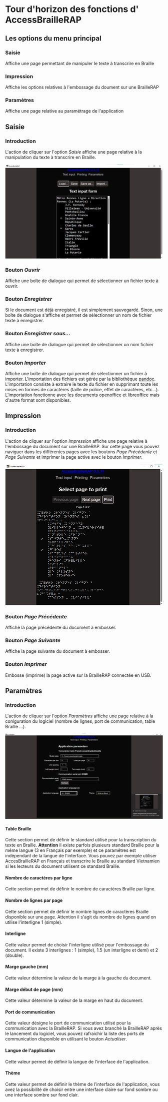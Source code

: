 # Tour d'horizon des fonctions d' AccessBrailleRAP



## Les options du menu principal

### Saisie
Affiche une page permettant de manipuler le texte à transcrire en Braille

### Impression
Affiche les options relatives à l'embossage du doument sur une BrailleRAP

### Paramètres
Affiche une page relative au paramétrage de l'application



## Saisie

### Introduction
L'action de cliquer sur l'option *Saisie* affiche une page relative à la manipulation du texte à transcrire en Braille.

![Capture d'écran de la page fichier](./IMG/screenshot_input.jpg)

### Bouton *Ouvrir*
Affiche une boîte de dialogue qui permet de sélectionner un fichier texte à ouvrir.

### Bouton *Enregistrer* 
Si le document est déjà enregistré, il est simplement sauvegardé. Sinon, une boîte de dialogue s'affiche et permet de sélectionner un nom de fichier texte à enregistrer.

### Bouton *Enregistrer sous...*
Affiche une boîte de dialogue qui permet de sélectionner un nom fichier texte à enregistrer.

### Bouton *Importer*
Affiche une boîte de dialogue qui permet de sélectionner un fichier à importer. L'importation des fichiers est gérée par la bibliothèque [pandoc](https://pandoc.org/). L'importation consiste à extraire le texte du fichier en supprimant toute les mises en formes de caractères (taille de police, effet de caractères, etc...). L'importation fonctionne avec les documents openoffice et libreoffice mais d'autre format sont disponibles.


## Impression

### Introduction
L'action de cliquer sur l'option *Impression* affiche une page relative à l'embossage du document sur une BrailleRAP. Sur cette page vous pouvez naviguer dans les différentes pages avec les boutons *Page Précédente* et *Page Suivante* et imprimer la page active avec le bouton *Imprimer*.

![Capture d'écran de la page Impression](./IMG/screenshot_print.jpg)

### Bouton *Page Précédente*
Affiche la page précédente du document à embosser.

### Bouton *Page Suivante*
Affiche la page suivante du document à embosser.

### Bouton *Imprimer*
Embosse (imprime) la page active sur la BrailleRAP connectée en USB.



## Paramètres

### Introduction
L'action de cliquer sur l'option *Paramètres* affiche une page relative à la coniguration du logiciel (nombre de lignes, port de communication, table Braille ...).

![Capture d'écran de la page paramètres](./IMG/screenshot_parameters.jpg)

#### Table Braille
Cette section permet de définir le standard utilisé pour la transcription du texte en Braille. **Attention** il existe parfois plusieurs standard Braille pour la même langue (3 en Français par exemple) et ce paramêtres est indépendant de la langue de l'interface. Vous pouvez par exemple utiliser AccesBrailleRAP en Français et transcrire le Braille au standard Vietnamien si les lecteurs du document utilisent ce standard Braille.

#### Nombre de caractères par ligne
Cette section permet de définir le nombre de caractères Braille par ligne.

#### Nombre de lignes par page
Cette section permet de définir le nombre lignes de caractères Braille disponible sur une page. Attention il s'agit du nombre de lignes quand on utilise l'interligne 1 (simple).

#### Interligne
Cette valeur permet de choisir l'interligne utilisé pour l'embossage du document. Il existe 3 interlignes : 1 (simple), 1.5 (un interligne et demi) et 2 (double).

#### Marge gauche (mm)
Cette valeur détermine la valeur de la marge à la gauche du document.

#### Marge début de page (mm)
Cette valeur détermine la valeur de la marge en haut du document.

#### Port de communication
Cette valeur désigne le port de communication utilisé pour la communication avec la BrailleRAP. Si vous avez branché la BrailleRAP après le lancement du logiciel, vous pouvez rafraichir la liste des ports de communication disponible en utilisant le bouton *Actualiser*.

#### Langue de l'application
Cette valeur permet de définir la langue de l'interface de l'application.

#### Thème
Cette valeur permet de définir le thème de l'interface de l'application, vous avez la possibilité de choisir entre une interface claire sur fond sombre ou une interface sombre sur fond clair.

